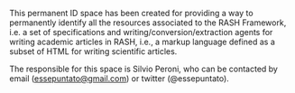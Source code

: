 This permanent ID space has been created for providing a way to permanently identify all the resources associated to the RASH Framework, i.e. a set of specifications and writing/conversion/extraction agents for writing academic articles in RASH, i.e., a markup language defined as a subset of HTML for writing scientific articles.

The responsible for this space is Silvio Peroni, who can be contacted by email (essepuntato@gmail.com) or twitter (@essepuntato).

